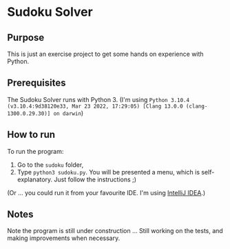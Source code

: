 # Sudoku Solver

## Purpose
This is just an exercise project to get some hands on experience with Python.

## Prerequisites
The Sudoku Solver runs with Python 3. (I'm using `Python 3.10.4 (v3.10.4:9d38120e33, Mar 23 2022, 17:29:05) [Clang 13.0.0 (clang-1300.0.29.30)] on darwin`)

## How to run
To run the program:
1. Go to the `sudoku` folder, 
2. Type `python3 sudoku.py`. You will be presented a menu, which is self-explanatory. Just follow the instructions ;)

(Or ... you could run it from your favourite IDE. I'm using [IntelliJ IDEA](https://www.jetbrains.com/idea/).)

## Notes
Note the program is still under construction ... Still working on the tests, and making improvements when necessary.
